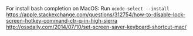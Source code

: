 For install bash completion on MacOS: Run `xcode-select --install`
https://apple.stackexchange.com/questions/312754/how-to-disable-lock-screen-hotkey-command-ctr-q-in-high-sierra
http://osxdaily.com/2014/07/10/set-screen-saver-keyboard-shortcut-mac/
